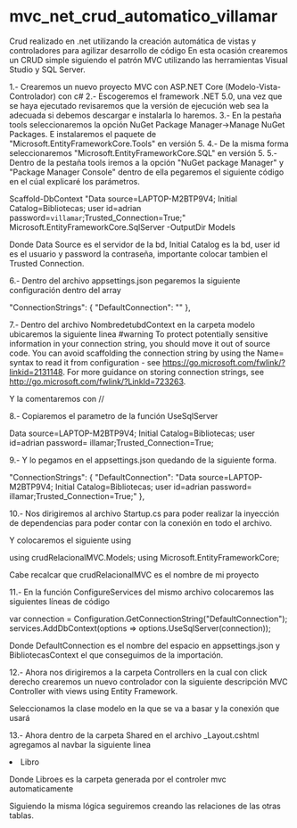# mvc_net_crud_automatico_villamar
 Crud realizado en .net utilizando la creación automática de vistas y controladores para agilizar desarrollo de código
En esta ocasión crearemos un CRUD simple siguiendo el patrón MVC utilizando las herramientas Visual Studio y SQL Server. 

1.- Crearemos un nuevo proyecto MVC con ASP.NET Core (Modelo-Vista-Controlador) con c#
2.- Escogeremos el framework .NET 5.0, una vez que se haya ejecutado revisaremos que la versión de ejecución web sea la adecuada si debemos descargar e instalarla lo haremos.
3.- En la pestaña tools seleccionaremos la opción NuGet Package Manager->Manage NuGet Packages. 
E instalaremos el paquete de "Microsoft.EntityFrameworkCore.Tools" en versión 5.
4.- De la misma forma seleccionaremos "Microsoft.EntityFrameworkCore.SQL" en versión 5.
5.- Dentro de la pestaña tools iremos a la opción "NuGet package Manager" y "Package Manager Console" dentro de ella pegaremos el siguiente código en el cúal explicaré los parámetros.

Scaffold-DbContext "Data source=LAPTOP-M2BTP9V4; Initial Catalog=Bibliotecas; user id=adrian password=`villamar`;Trusted_Connection=True;" Microsoft.EntityFrameworkCore.SqlServer -OutputDir Models  


Donde Data Source es el servidor de la bd, Initial Catalog es la bd, user id es el usuario y password la contraseña, importante colocar tambien el Trusted Connection.

6.- Dentro del archivo appsettings.json pegaremos la siguiente configuración dentro del array

 "ConnectionStrings": {
    "DefaultConnection": ""
  },

7.- Dentro del archivo NombredetubdContext en la carpeta modelo ubicaremos la siguiente linea
#warning To protect potentially sensitive information in your connection string, you should move it out of source code. You can avoid scaffolding the connection string by using the Name= syntax to read it from configuration - see https://go.microsoft.com/fwlink/?linkid=2131148. For more guidance on storing connection strings, see http://go.microsoft.com/fwlink/?LinkId=723263.

Y la comentaremos con //

8.- Copiaremos el parametro de la función UseSqlServer

Data source=LAPTOP-M2BTP9V4; Initial Catalog=Bibliotecas; user id=adrian password=
illamar;Trusted_Connection=True;

9.- Y lo pegamos en el appsettings.json quedando de la siguiente forma.

  "ConnectionStrings": {
    "DefaultConnection": "Data source=LAPTOP-M2BTP9V4; Initial Catalog=Bibliotecas; user id=adrian password=
illamar;Trusted_Connection=True;"
  },

10.- Nos dirigiremos al archivo Startup.cs para poder realizar la inyección de dependencias para poder contar con la conexión en todo el archivo.

Y colocaremos el siguiente using

using crudRelacionalMVC.Models;
using Microsoft.EntityFrameworkCore;


Cabe recalcar que crudRelacionalMVC es el nombre de mi proyecto


11.- En la función ConfigureServices del mismo archivo colocaremos las siguientes líneas de código

var connection = Configuration.GetConnectionString("DefaultConnection");
services.AddDbContext<BibliotecasContext>(options => options.UseSqlServer(connection));

Donde DefaultConnection es el nombre del espacio en appsettings.json y BibliotecasContext el que conseguimos de la importación. 


12.- Ahora nos dirigiremos a la carpeta Controllers en la cual con click derecho crearemos un nuevo controlador con la siguiente descripción MVC Controller with views using Entity Framework.

Seleccionamos la clase modelo en la que se va a basar y la conexión que usará


13.- Ahora dentro de la carpeta Shared en el archivo _Layout.cshtml agregamos al navbar la siguiente linea

<li class="nav-item">
                            <a class="nav-link text-dark" asp-area="" asp-controller="Libroes" asp-action="Index">Libro</a>
                        </li>


Donde Libroes es la carpeta generada por el controler mvc automaticamente


Siguiendo la misma lógica seguiremos creando las relaciones de las otras tablas.
